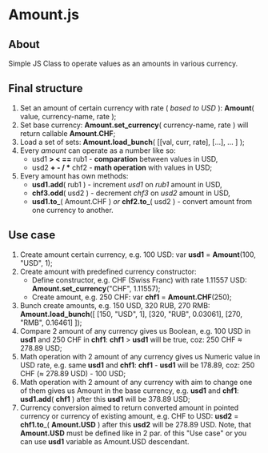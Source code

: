 # Amount.js
## About
Simple JS Class to operate values as an amounts in various currency.

## Final structure
1. Set an amount of certain currency with rate ( *based to USD* ): __Amount__( value, currency-name, rate );
2. Set base currency: __Amount.set_currency__( currency-name, rate ) will return callable **Amount.CHF**;
3. Load a set of sets: __Amount.load_bunch__( [[val, curr, rate], […], … ] );
4. Every _amount_ can operate as a number like so:
    + usd1 __> < ==__ rub1 - **comparation** between values in USD,
    + usd2 __+ - / *__ chf2 - **math operation** with values in USD;
5. Every amount has own methods: 
    + __usd1.add__( rub1 ) - increment *usd1* on *rub1* amount in USD, 
    + __chf3.odd__( usd2 ) - decrement *chf3* on *usd2* amount in USD, 
    + __usd1.to___( Amount.CHF ) _or_ __chf2.to___( usd2 ) - convert amount from one currency to another.

## Use case
1. Create amount certain currency, e.g. 100 USD: var __usd1__ = __Amount__(100, "USD", 1);
2. Create amount with predefined currency constructor:
    + Define constructor, e.g. CHF (Swiss Franc) with rate 1.11557 USD: __Amount.set_currency__("CHF", 1.11557);
    + Create amount, e.g. 250 CHF: var __chf1__ = __Amount.CHF__(250);
3. Bunch create amounts, e.g. 150 USD, 320 RUB, 270 RMB:  __Amount.load_bunch__([ [150, "USD", 1], [320, "RUB", 0.03061], [270, "RMB", 0.16461] ]);
4. Compare 2 amount of any currency gives us Boolean, e.g. 100 USD in __usd1__ and 250 CHF in __chf1__:  __chf1__ > __usd1__ will be true, coz: 250 CHF ≈ 278.89 USD;
5. Math operation with 2 amount of any currency gives us Numeric value in USD rate, e.g. same __usd1__ and __chf1__:  __chf1__ - __usd1__ will be 178.89, coz: 250 CHF (≈ 278.89 USD) - 100 USD;
6. Math operation with 2 amount of any currency with aim to change one of them gives us Amount in the base currency, e.g. __usd1__ and __chf1__:  __usd1.add__( __chf1__ ) after this __usd1__ will be 378.89 USD;
7. Currency conversion aimed to return converted amount in pointed currency or currency of existing amount, e.g. CHF to USD: __usd2__ = __chf1.to___( __Amount.USD__ ) after this __usd2__ will be 278.89 USD. Note, that __Amount.USD__ must be defined like in 2 par. of this "Use case" or you can use __usd1__ variable as Amount.USD descendant. 